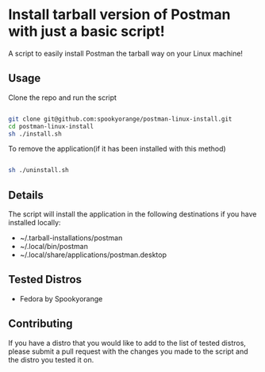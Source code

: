 # Install tarball version of Postman with just a basic script!

A script to easily install Postman the tarball way on your Linux machine!

## Usage

Clone the repo and run the script
```bash

git clone git@github.com:spookyorange/postman-linux-install.git
cd postman-linux-install
sh ./install.sh

```

To remove the application(if it has been installed with this method)
```bash

sh ./uninstall.sh

```

## Details

The script will install the application in the following destinations if you have installed locally:

- ~/.tarball-installations/postman
- ~/.local/bin/postman
- ~/.local/share/applications/postman.desktop

## Tested Distros

- Fedora by Spookyorange

## Contributing

If you have a distro that you would like to add to the list of tested distros, please submit a pull request with the changes you made to the script and the distro you tested it on.
